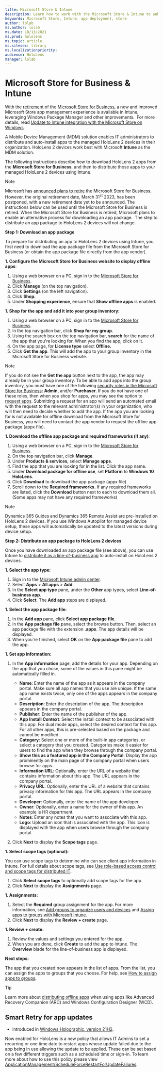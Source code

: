 ```yaml
---
title: Microsoft Store & Intune
description: Learn how to work with the Microsoft Store & Intune to publish your mixed reality applications to your business. 
keywords: Microsoft Store, Intune, app deployment, store
author: lolab
ms.author: lolab
ms.date: 10/13/2021
ms.prod: hololens
ms.topic: article
ms.sitesec: library
ms.localizationpriority:
audience: HoloLens
manager: lolab
---
```


# Microsoft Store for Business & Intune

With the [retirement](https://techcommunity.microsoft.com/t5/intune-customer-success/adding-your-microsoft-store-for-business-and-education-apps-to/ba-p/3788506) of the [Microsoft Store for Business](/microsoft-store/microsoft-store-for-business-overview), a new and improved Microsoft Store app management experience is available in Intune, leveraging Windows Package Manager and other improvements.  For more details, read [Update to Intune integration with the Microsoft Store on Windows](https://techcommunity.microsoft.com/t5/windows-it-pro-blog/update-to-intune-integration-with-the-microsoft-store-on-windows/ba-p/3585077)

A Mobile Device Management (MDM) solution enables IT administrators to distribute and auto-install apps to the managed HoloLens 2 devices in their organization. HoloLens 2 devices work best with Microsoft __Intune__ as the MDM solution.

The following instructions describe how to download HoloLens 2 apps from the __Microsoft Store for Business__, and then to distribute those apps to your managed HoloLens 2 devices using Intune.

> [!Note]
> Microsoft has [announced plans to retire](https://techcommunity.microsoft.com/t5/windows-it-pro-blog/support-tip-microsoft-store-for-business-retirement-and-windows/ba-p/3662691) the Microsoft Store for Business.   However, the original retirement date, March 31<sup>st</sup> 2023, has been postponed, with a new retirement date yet to be announced. The instructions below can be used until the Microsoft Store for Business is retired. 
> When the Microsoft Store for Business is retired, Microsoft plans to enable an alternative process for downloading an app package.  The step to distribute an app package to HoloLens 2 devices will not change.


__Step 1: Download an app package__

To prepare for distributing an app to HoloLens 2 devices using Intune, you first need to download the app package file from the Microsoft Store for Business (or obtain the app package file directly from the app vendor).

__1. Configure the Microsoft Store for Business website to display offline apps__:
  1. Using a web browser on a PC, sign in to the [Microsoft Store for Business](https://businessstore.microsoft.com/).
  1. Click __Manage__ (on the top navigation).
  1. Click __Settings__ (on the left navigation).
  1. Click __Shop.__
  1. Under __Shopping experience__, ensure that __Show offline apps__ is enabled.

__1. Shop for the app and add it into your group inventory__:
  1. Using a web browser on a PC, sign in to the [Microsoft Store for Business](https://businessstore.microsoft.com/).
  1. In the top navigation bar, click __Shop for my group__.
  1. Using the search box on the top navigation bar, __search__ for the name of the app that you're looking for. When you find the app, click on it.
  1. On the app page, for __License type__ select __Offline.__
  1. Click __Get the app__. This will add the app to your group inventory in the Microsoft Store for Business website.

> [!NOTE]
> If you do not see the **Get the app** button next to the app, the app may already be in your group inventory.
> To be able to add apps into the group inventory, you must have one of the following [security roles in the Microsoft Store for Business](/microsoft-store/roles-and-permissions-microsoft-store-for-business): **Admin**, and/or **Purchaser**. If you do not have one of these roles, then when you shop for apps, you may see the option to [request apps](/microsoft-store/acquire-apps-microsoft-store-for-business). Submitting a request for an app will send an automated email with the request to the relevant administrator(s) in your organization, who will then need to decide whether to add the app.
> If the app you are looking for is not available for offline download from the Microsoft Store for Business, you will need to contact the app vendor to request the offline app package (appx file).

__1. Download the offline app package and required frameworks (if any)__:
  1. Using a web browser on a PC, sign in to the [Microsoft Store for Business](https://businessstore.microsoft.com/).
  1. On the top navigation bar, click __Manage__.
  1. Under __Products & services__, select __Manage apps__.
  1. Find the app that you are looking for in the list. Click the app name.
  1. Under __Download package for offline use__, set __Platform__ to __Windows 10 HoloLens__.
  1. Click __Download__ to download the app package (appx file).
  1. Scroll down to the __Required frameworks.__ If any required frameworks are listed, click the __Download__ button next to each to download them all. (Some apps may not have any required frameworks)

> [!NOTE]
> Dynamics 365 Guides and Dynamics 365 Remote Assist are pre-installed on HoloLens 2 devices. If you use Windows Autopilot for managed device setup, these apps will automatically be updated to the latest versions during device setup.


__Step 2: Distribute an app package to HoloLens 2 devices__

Once you have downloaded an app package file (see above), you can use Intune to [distribute it as a line-of-business app](/mem/intune/apps/lob-apps-windows) to auto-install on HoloLens 2 devices.

__1. Select the app type:__
  1. Sign in to the [Microsoft Intune admin center](https://go.microsoft.com/fwlink/?linkid=2109431).
  1. Select __Apps__ > __All apps__ > __Add__.
  1. In the __Select app type__ pane, under the __Other__ app types, select __Line-of-business app__.
  1. Click __Select__. The __Add app__ steps are displayed.

__1. Select the app package file:__
  1. In the __Add app__ pane, click __Select app package file__.
  1. In the __App package file__ pane, select the browse button. Then, select an app package file with the extension __.appx__. The app details will be displayed.
  1. When you're finished, select __OK__ on the __App package file__ pane to add the app.

__1. Set app information:__

1. In the __App information__ page, add the details for your app. Depending on the app that you chose, some of the values in this pane might be automatically filled in.

   - __Name__: Enter the name of the app as it appears in the company portal. Make sure all app names that you use are unique. If the same app name exists twice, only one of the apps appears in the company portal.
   - __Description__: Enter the description of the app. The description appears in the company portal.
   - __Publisher__: Enter the name of the publisher of the app.
   - __App Install Context__: Select the install context to be associated with this app. For dual mode apps, select the desired context for this app. For all other apps, this is pre-selected based on the package and cannot be modified.
   - __Category__: Select one or more of the built-in app categories, or select a category that you created. Categories make it easier for users to find the app when they browse through the company portal.
   - __Show this as a featured app in the Company Portal__: Display the app prominently on the main page of the company portal when users browse for apps.
   - __Information URL__: Optionally, enter the URL of a website that contains information about this app. The URL appears in the company portal.
   - __Privacy URL__: Optionally, enter the URL of a website that contains privacy information for this app. The URL appears in the company portal.
   - __Developer__: Optionally, enter the name of the app developer.
   - __Owner__: Optionally, enter a name for the owner of this app. An example is HR department.
   - __Notes__: Enter any notes that you want to associate with this app.
   - __Logo__: Upload an icon that is associated with the app. This icon is displayed with the app when users browse through the company portal.

1. Click __Next__ to display the __Scope tags__ page.

__1. Select scope tags (optional):__

You can use scope tags to determine who can see client app information in Intune. For full details about scope tags, see [Use role-based access control and scope tags for distributed IT](/mem/intune/fundamentals/scope-tags).
  1. Click __Select scope tags__ to optionally add scope tags for the app.
  1. Click __Next__ to display the __Assignments__ page.

__1. Assignments:__
  1. Select the __Required__ group assignment for the app. For more information, see [Add groups to organize users and devices](/mem/intune/fundamentals/groups-add) and [Assign apps to groups with Microsoft Intune](/mem/intune/apps/apps-deploy).
  1. Click __Next__ to display the __Review + create__ page.

__1. Review + create:__
  1. Review the values and settings you entered for the app.
  1. When you are done, click __Create__ to add the app to Intune.
The __Overview__ blade for the line-of-business app is displayed.


__Next steps:__

The app that you created now appears in the list of apps. From the list, you can assign the apps to groups that you choose. For help, see [How to assign apps to groups](/mem/intune/apps/apps-deploy).

> [!Tip]
> Learn more about [distributing offline apps](/microsoft-store/distribute-offline-apps) when using apps like Advanced Recovery Companion (ARC) and Windows Configuration Designer (WCD).

## Smart Retry for app updates

- Introduced in [Windows Holographic, version 21H2](hololens-release-notes.md#windows-holographic-version-21h2).

Now enabled for HoloLens is a new policy that allows IT Admins to set a recurring or one time date to restart apps whose update failed due to the app being in use allowing the update to be applied. These can be set based on a few different triggers such as a scheduled time or sign-in. To learn more about how to use this policy please view [ApplicationManagement/ScheduleForceRestartForUpdateFailures](/windows/client-management/mdm/policy-csp-applicationmanagement#applicationmanagement-scheduleforcerestartforupdatefailures).